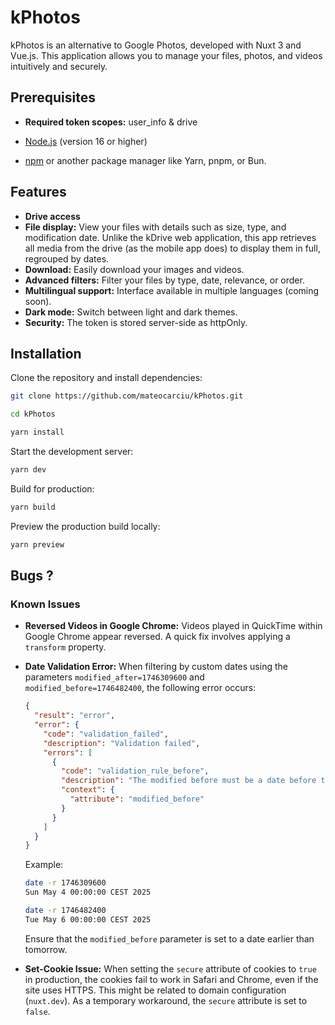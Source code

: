 # kPhotos

kPhotos is an alternative to Google Photos, developed with Nuxt 3 and Vue.js. This application allows you to manage your files, photos, and videos intuitively and securely.

## Prerequisites

- **Required token scopes:** user_info & drive

- [Node.js](https://nodejs.org/) (version 16 or higher)
- [npm](https://www.npmjs.com/) or another package manager like Yarn, pnpm, or Bun.

## Features

- **Drive access**
- **File display:** View your files with details such as size, type, and modification date. Unlike the kDrive web application, this app retrieves all media from the drive (as the mobile app does) to display them in full, regrouped by dates.
- **Download:** Easily download your images and videos.
- **Advanced filters:** Filter your files by type, date, relevance, or order.
- **Multilingual support:** Interface available in multiple languages (coming soon).
- **Dark mode:** Switch between light and dark themes.
- **Security:** The token is stored server-side as httpOnly.

## Installation

Clone the repository and install dependencies:

```bash
git clone https://github.com/mateocarciu/kPhotos.git
```

```bash
cd kPhotos
```

```bash
yarn install
```

Start the development server:

```bash
yarn dev
```

Build for production:

```bash
yarn build
```

Preview the production build locally:

```bash
yarn preview
```

## Bugs ?

### Known Issues

- **Reversed Videos in Google Chrome:** Videos played in QuickTime within Google Chrome appear reversed. A quick fix involves applying a `transform` property.

- **Date Validation Error:** When filtering by custom dates using the parameters `modified_after=1746309600` and `modified_before=1746482400`, the following error occurs:

  ```json
  {
    "result": "error",
    "error": {
      "code": "validation_failed",
      "description": "Validation failed",
      "errors": [
        {
          "code": "validation_rule_before",
          "description": "The modified before must be a date before tomorrow.",
          "context": {
            "attribute": "modified_before"
          }
        }
      ]
    }
  }
  ```

  Example:

  ```bash
  date -r 1746309600
  Sun May 4 00:00:00 CEST 2025

  date -r 1746482400
  Tue May 6 00:00:00 CEST 2025
  ```

  Ensure that the `modified_before` parameter is set to a date earlier than tomorrow.

- **Set-Cookie Issue:** When setting the `secure` attribute of cookies to `true` in production, the cookies fail to work in Safari and Chrome, even if the site uses HTTPS. This might be related to domain configuration (`nuxt.dev`). As a temporary workaround, the `secure` attribute is set to `false`.

